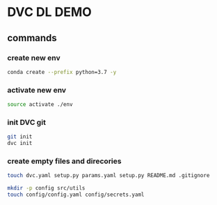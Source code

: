 # DVC DL DEMO

## commands

### create new env
```bash
conda create --prefix python=3.7 -y

```

### activate new env
```bash
source activate ./env
```

### init DVC git
```bash
git init
dvc init
```
### create empty files and direcories
```bash
touch dvc.yaml setup.py params.yaml setup.py README.md .gitignore

mkdir -p config src/utils
touch config/config.yaml config/secrets.yaml
```


